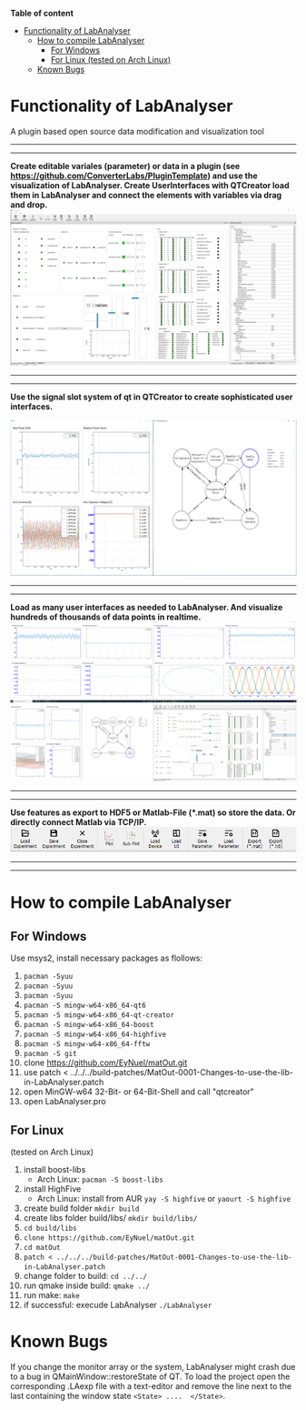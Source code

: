 **Table of content**

- [Functionality of LabAnalyser](#functionality-of-labanalyser)
  * [How to compile LabAnalyser](#how-to-compile-labanalyser)
    + [For Windows](#for-windows)
    + [For Linux (tested on Arch Linux)](#for-linux)
  * [Known Bugs](#known-bugs)

# Functionality of LabAnalyser
A plugin based open source data modification and visualization tool

____________
____________

**Create editable variales (parameter) or data in a plugin (see https://github.com/ConverterLabs/PluginTemplate) and use the visualization of LabAnalyser.
Create UserInterfaces with QTCreator load them in LabAnalyser and connect the elements with variables via drag and drop.**
![LabAnalyser](readme_pictures/show_variables.png)

____________
____________


**Use the signal slot system of qt in QTCreator to create sophisticated user interfaces.**

![Stateflow visualisation](readme_pictures/UseQTCreator.png)

____________
____________


**Load as many user interfaces as needed to LabAnalyser. And visualize hundreds of thousands of data points in realtime.**
![Array of windows on four screens](readme_pictures/UndockAndCreate_MonitorArray.png)


____________
____________


**Use features as export to HDF5 or Matlab-File (*.mat) so store the data. Or directly connect Matlab via TCP/IP.**
![Array of windows on four screens](readme_pictures/export.png)


____________
____________

# How to compile LabAnalyser 

## For Windows 
Use msys2, install necessary packages as flollows:

1. `pacman -Syuu`
2. `pacman -Syuu`
3. `pacman -Syuu`
5. `pacman -S mingw-w64-x86_64-qt6`
6. `pacman -S mingw-w64-x86_64-qt-creator`
7. `pacman -S mingw-w64-x86_64-boost`
8. `pacman -S mingw-w64-x86_64-highfive`
9. `pacman -S mingw-w64-x86_64-fftw`
10. `pacman -S git`
11. clone https://github.com/EyNuel/matOut.git
12. use patch < ../../../build-patches/MatOut-0001-Changes-to-use-the-lib-in-LabAnalyser.patch
13. open MinGW-w64 32-Bit- or 64-Bit-Shell and call "qtcreator" 
14. open LabAnalyser.pro


## For Linux
 (tested on Arch Linux)
 
1. install boost-libs 
   - Arch Linux: `pacman -S boost-libs`
2. install HighFive
   - Arch Linux: install from AUR `yay -S highfive` or `yaourt -S highfive`
3. create build folder `mkdir build`
4. create libs folder build/libs/ `mkdir build/libs/`
5. `cd build/libs`
6. `clone https://github.com/EyNuel/matOut.git` 
7. `cd matOut`
8. `patch < ../../../build-patches/MatOut-0001-Changes-to-use-the-lib-in-LabAnalyser.patch`
9.  change folder to build: `cd ../../`
10. run qmake inside build: `qmake ../`
11. run make: `make`
12. if successful: execude LabAnalyser `./LabAnalyser`


# Known Bugs

If you change the monitor array or the system, LabAnalyser might crash due to a bug in QMainWindow::restoreState of QT. To load the project open the corresponding .LAexp file with a text-editor and remove the line next to the last containing the window state `<State> ....  </State>`.
